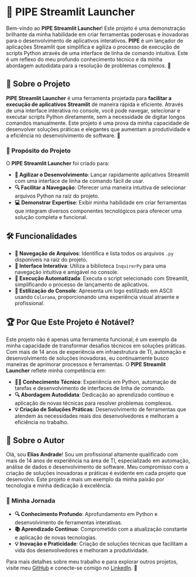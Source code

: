 # 🌟 PIPE Streamlit Launcher

Bem-vindo ao **PIPE Streamlit Launcher**! Este projeto é uma demonstração brilhante da minha habilidade em criar ferramentas poderosas e inovadoras para o desenvolvimento de aplicativos interativos. **PIPE** é um lançador de aplicações Streamlit que simplifica e agiliza o processo de execução de scripts Python através de uma interface de linha de comando intuitiva. Este é um reflexo do meu profundo conhecimento técnico e da minha abordagem autodidata para a resolução de problemas complexos. 🚀

## 📜 Sobre o Projeto

**PIPE Streamlit Launcher** é uma ferramenta projetada para **facilitar a execução de aplicativos Streamlit** de maneira rápida e eficiente. Através de uma interface interativa no console, você pode navegar, selecionar e executar scripts Python diretamente, sem a necessidade de digitar longos comandos manualmente. Este projeto é uma prova da minha capacidade de desenvolver soluções práticas e elegantes que aumentam a produtividade e a eficiência no desenvolvimento de software. 🌟

### 🎯 Propósito do Projeto

O **PIPE Streamlit Launcher** foi criado para:

- **🚀 Agilizar o Desenvolvimento**: Lançar rapidamente aplicativos Streamlit com uma interface de linha de comando fácil de usar.
- **🔍 Facilitar a Navegação**: Oferecer uma maneira intuitiva de selecionar arquivos Python na raiz do projeto.
- **💻 Demonstrar Expertise**: Exibir minha habilidade em criar ferramentas que integram diversos componentes tecnológicos para oferecer uma solução completa e funcional.

## 🛠️ Funcionalidades

- **📂 Navegação de Arquivos**: Identifica e lista todos os arquivos `.py` disponíveis na raiz do projeto.
- **🎨 Interface Interativa**: Utiliza a biblioteca `InquirerPy` para uma navegação intuitiva e amigável no console.
- **🚀 Execução Automatizada**: Executa o script selecionado com Streamlit, simplificando o processo de lançamento de aplicativos.
- **🎨 Estilização do Console**: Apresenta um logo estilizado em ASCII usando `Colorama`, proporcionando uma experiência visual atraente e profissional.

## 🏆 Por Que Este Projeto é Notável?

Este projeto não é apenas uma ferramenta funcional; é um exemplo da minha capacidade de transformar desafios técnicos em soluções práticas. Com mais de 14 anos de experiência em infraestrutura de TI, automação e desenvolvimento de soluções inovadoras, eu continuamente busco maneiras de aprimorar processos e ferramentas. O **PIPE Streamlit Launcher** reflete minha competência em:

- **👨‍💻 Conhecimento Técnico**: Experiência em Python, automação de tarefas e desenvolvimento de interfaces de linha de comando.
- **🔍 Abordagem Autodidata**: Dedicação ao aprendizado contínuo e aplicação de novas técnicas para resolver problemas complexos.
- **💡 Criação de Soluções Práticas**: Desenvolvimento de ferramentas que atendem às necessidades reais dos desenvolvedores e melhoram a eficiência no trabalho.

## 🚀 Sobre o Autor

Olá, sou **Elias Andrade**! Sou um profissional altamente qualificado com mais de 14 anos de experiência na área de TI, especializado em automação, análise de dados e desenvolvimento de software. Meu compromisso com a criação de soluções inovadoras e práticas é evidente em cada projeto que desenvolvo. Este projeto é mais um exemplo da minha paixão por tecnologia e minha dedicação à excelência.

### 🌟 Minha Jornada

- **🔍 Conhecimento Profundo**: Aprofundamento em Python e desenvolvimento de ferramentas interativas.
- **📚 Aprendizado Contínuo**: Comprometido com a atualização constante e aplicação de novas tecnologias.
- **💡 Inovação e Praticidade**: Criação de soluções técnicas que facilitam a vida dos desenvolvedores e melhoram a produtividade.

Para mais detalhes sobre meu trabalho e para explorar outros projetos, visite meu [GitHub](https://github.com/evolucaoit) e conecte-se comigo no [LinkedIn](https://www.linkedin.com/in/elias-andrade/). 🌟

